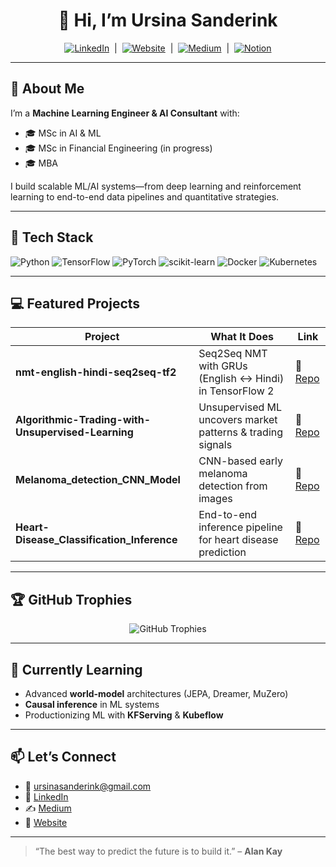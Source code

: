 <!--
  README.md for GitHub profile
  Paste into sinsasanderink/sinsasanderink
-->

<h1 align="center">👋 Hi, I’m Ursina Sanderink</h1>
<p align="center">
  <a href="https://linkedin.com/in/ursinasanderink"><img src="https://img.shields.io/badge/LinkedIn-@ursinasanderink-blue?logo=linkedin" alt="LinkedIn"/></a>
  &nbsp;|&nbsp;
  <a href="https://ursinasanderink.com/"><img src="https://img.shields.io/badge/Website-ursinasanderink.com-orange?logo=github" alt="Website"/></a>
  &nbsp;|&nbsp;
  <a href="https://medium.com/@sanderink.ursina"><img src="https://img.shields.io/badge/Medium-@sanderink.ursina-black?logo=medium" alt="Medium"/></a>
  &nbsp;|&nbsp;
  <a href="https://www.notion.so/ursinasanderink"><img src="https://img.shields.io/badge/Notion-@ursinasanderink-lightgrey?logo=notion" alt="Notion"/></a>
</p>

---

## 🔭 About Me
I’m a **Machine Learning Engineer & AI Consultant** with:
- 🎓 MSc in AI & ML  
- 🎓 MSc in Financial Engineering (in progress)  
- 🎓 MBA  

I build scalable ML/AI systems—from deep learning and reinforcement learning to end-to-end data pipelines and quantitative strategies.

---

## 🔨 Tech Stack
<p>
  <img src="https://img.shields.io/badge/Python-3.10-blue?logo=python" alt="Python"/>
  <img src="https://img.shields.io/badge/TensorFlow-2.x-orange?logo=tensorflow" alt="TensorFlow"/>
  <img src="https://img.shields.io/badge/PyTorch-1.x-red?logo=pytorch" alt="PyTorch"/>
  <img src="https://img.shields.io/badge/scikit--learn-1.0-orange?logo=scikit-learn" alt="scikit-learn"/>
  <img src="https://img.shields.io/badge/Docker-24.0-blue?logo=docker" alt="Docker"/>
  <img src="https://img.shields.io/badge/Kubernetes-1.27-blue?logo=kubernetes" alt="Kubernetes"/>
</p>

---

## 💻 Featured Projects
| Project                                            | What It Does                                              | Link                                                                                   |
|----------------------------------------------------|-----------------------------------------------------------|----------------------------------------------------------------------------------------|
| **nmt-english-hindi-seq2seq-tf2**                  | Seq2Seq NMT with GRUs (English ↔ Hindi) in TensorFlow 2    | 🔗 [Repo](https://github.com/sinsasanderink/nmt-english-hindi-seq2seq-tf2)             |
| **Algorithmic-Trading-with-Unsupervised-Learning** | Unsupervised ML uncovers market patterns & trading signals| 🔗 [Repo](https://github.com/sinsasanderink/Algorithmic-Trading-with-Unsupervised-Learning) |
| **Melanoma_detection_CNN_Model**                   | CNN-based early melanoma detection from images            | 🔗 [Repo](https://github.com/sinsasanderink/Melanoma_detection_CNN_Model)              |
| **Heart-Disease_Classification_Inference**          | End-to-end inference pipeline for heart disease prediction| 🔗 [Repo](https://github.com/sinsasanderink/Heart-Disease_Classification_Inference)     |

---

## 🏆 GitHub Trophies
<p align="center">
  <img src="https://github-profile-trophy.vercel.app/?username=sinsasanderink&theme=radical&column=4&margin-w=15&margin-h=15" alt="GitHub Trophies"/>
</p>

---

## 🌱 Currently Learning
- Advanced **world-model** architectures (JEPA, Dreamer, MuZero)  
- **Causal inference** in ML systems  
- Productionizing ML with **KFServing** & **Kubeflow**

---

## 📫 Let’s Connect
- 📧 ursinasanderink@gmail.com  
- 💬 <a href="https://linkedin.com/in/ursinasanderink">LinkedIn</a>  
- ✍️ <a href="https://medium.com/@sanderink.ursina">Medium</a>  
- 🔗 <a href="https://ursinasanderink.com/">Website</a>  

---

> “The best way to predict the future is to build it.” – **Alan Kay**
